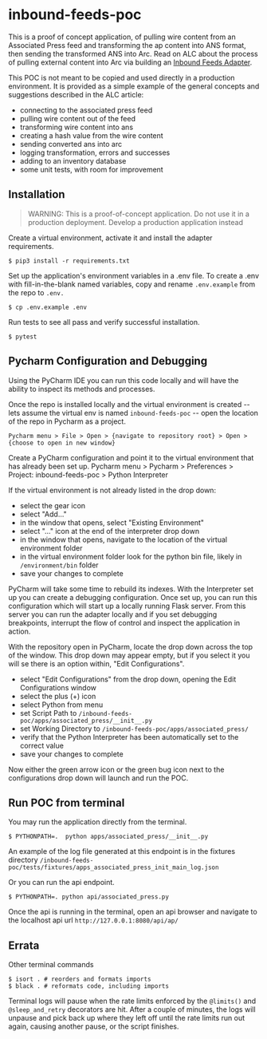 # inbound-feeds-poc

This is a proof of concept application, of pulling wire content from an Associated Press feed and transforming the ap content into ANS format, then sending the transformed ANS into Arc. Read on ALC about the process of pulling external content into Arc via building an [Inbound Feeds Adapter](https://redirector.arcpublishing.com/alc/arc-products/arcwide/user-docs/self-onboarding-inbound-wires-adapter/).

This POC is not meant to be copied and used directly in a production environment.  It is provided as a simple example of the general concepts and suggestions described in the ALC article:

- connecting to the associated press feed
- pulling wire content out of the feed
- transforming wire content into ans
- creating a hash value from the wire content
- sending converted ans into arc
- logging transformation, errors and successes
- adding to an inventory database
- some unit tests, with room for improvement

## Installation

> WARNING: This is a proof-of-concept application. Do not use it in a production deployment. Develop a production application instead

Create a virtual environment, activate it and install the adapter requirements.

``$ pip3 install -r requirements.txt``

Set up the application's environment variables in a .env file.  To create a .env with fill-in-the-blank named variables, copy and rename `.env.example` from the repo to `.env.`

``$ cp .env.example .env``

Run tests to see all pass and verify successful installation.

``$ pytest ``


## Pycharm Configuration and Debugging

Using the PyCharm IDE you can run this code locally and will have the ability to inspect its methods and processes.

Once the repo is installed locally and the virtual environment is created -- lets assume the virtual env is named `inbound-feeds-poc` -- open the location of the repo in Pycharm as a project.

``Pycharm menu > File > Open > {navigate to repository root} > Open > {choose to open in new window}``

Create a PyCharm configuration and point it to the virtual environment that has already been set up.
Pycharm menu > Pycharm > Preferences > Project: inbound-feeds-poc > Python Interpreter

If the virtual environment is not already listed in the drop down: 

- select the gear icon
- select "Add..."
- in the window that opens, select "Existing Environment"
- select "..." icon at the end of the interpreter drop down
- in the window that opens, navigate to the location of the virtual environment folder
- in the virtual environment folder look for the python bin file, likely in `/environment/bin` folder
- save your changes to complete

PyCharm will take some time to rebuild its indexes.  With the Interpreter set up you can create a debugging configuration.  Once set up, you can run this configuration which will start up a locally running Flask server.  From this server you can run the adapter locally and if you set debugging breakpoints, interrupt the flow of control and inspect the application in action.

With the repository open in PyCharm, locate the drop down across the top of the window. This drop down may appear empty, but if you select it you will se there is an option within, "Edit Configurations".

- select "Edit Configurations" from the drop down, opening the Edit Configurations window
- select the plus (+) icon
- select Python from menu
- set Script Path to `/inbound-feeds-poc/apps/associated_press/__init__.py`
- set Working Directory to `/inbound-feeds-poc/apps/associated_press/`
- verify that the Python Interpreter has been automatically set to the correct value
- save your changes to complete

Now either the green arrow icon or the green bug icon next to the configurations drop down will launch and run the POC.

## Run POC from terminal

You may run the application directly from the terminal.

``$ PYTHONPATH=.  python apps/associated_press/__init__.py ``

An example of the log file generated at this endpoint is in the fixtures directory `/inbound-feeds-poc/tests/fixtures/apps_associated_press_init_main_log.json`

Or you can run the api endpoint. 

`` $ PYTHONPATH=. python api/associated_press.py ``

Once the api is running in the terminal, open an api browser and navigate to the localhost api url `http://127.0.0.1:8080/api/ap/`

## Errata

Other terminal commands
```shell
$ isort . # reorders and formats imports
$ black . # reformats code, including imports

```

Terminal logs will pause when the rate limits enforced by the `@limits()` and `@sleep_and_retry` decorators are hit.  After a couple of minutes, the logs will unpause and pick back up where they left off until the rate limits run out again, causing another pause, or the script finishes.
